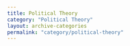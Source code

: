 ```yaml
---
title: Political Theory
category: "Political Theory"
layout: archive-categories
permalink: "category/political-theory"
---
```

